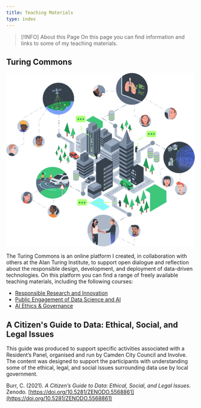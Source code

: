 ```yaml
---
title: Teaching Materials
type: index
---
```


> [!INFO] About this Page
> On this page you can find information and links to some of my teaching materials.

## Turing Commons

![Illustration of a smart city with a central skyscraper linked by dotted lines to icons depicting autonomous vehicles, sustainable energy, and digital communication. Peripheral circles show interactions like a virtual handshake, medical diagnostics, and satellite communication, emphasizing a connected, tech-integrated urban environment.](images/hero.png)

The Turing Commons is an online platform I created, in collaboration with others at the Alan Turing Institute, to support open dialogue and reflection about the responsible design, development, and deployment of data-driven technologies. On this platform you can find a range of freely available teaching materials, including the following courses:

- [Responsible Research and Innovation](https://alan-turing-institute.github.io/turing-commons/rri/index.html)
- [Public Engagement of Data Science and AI](https://alan-turing-institute.github.io/turing-commons/ped/index.html)
- [AI Ethics & Governance](https://alan-turing-institute.github.io/turing-commons/aeg/index.html)

## A Citizen's Guide to Data: Ethical, Social, and Legal Issues

This guide was produced to support specific activities associated with a Resident’s Panel, organised and run by Camden City Council and Involve. The content was designed to support the participants with understanding some of the ethical, legal, and social issues surrounding data use by local government.

Burr, C. (2021). _A Citizen’s Guide to Data: Ethical, Social, and Legal Issues_. Zenodo. [https://doi.org/10.5281/ZENODO.5568861](https://doi.org/10.5281/ZENODO.5568861)
